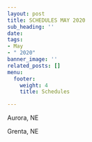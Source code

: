 ```yaml
---
layout: post
title: SCHEDULES MAY 2020
sub_heading: ''
date: 
tags:
- May
- " 2020"
banner_image: ''
related_posts: []
menu:
  footer:
    weight: 4
    title: Schedules

---
```

Aurora, NE

Grenta, NE